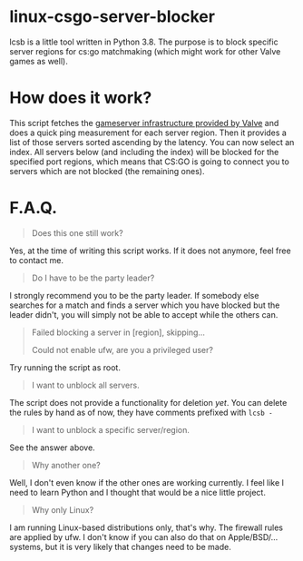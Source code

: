 # linux-csgo-server-blocker
lcsb is a little tool written in Python 3.8. The purpose is to block specific server regions for cs:go matchmaking (which might work for other Valve games as well).

# How does it work?

This script fetches the [gameserver infrastructure provided by Valve](https://github.com/SteamDatabase/SteamTracking/blob/master/Random/NetworkDatagramConfig.json) and does a quick ping measurement for each server region. Then it provides a list of those servers sorted ascending by the latency. You can now select an index. All servers below (and including the index) will be blocked for the specified port regions, which means that CS:GO is going to connect you to servers which are not blocked (the remaining ones).

# F.A.Q.

> Does this one still work?

Yes, at the time of writing this script works. If it does not anymore, feel free to contact me.

> Do I have to be the party leader?

I strongly recommend you to be the party leader. If somebody else searches for a match and finds a server which you have blocked but the leader didn't, you will simply not be able to accept while the others can.

> Failed blocking a server in [region], skipping...
>
> Could not enable ufw, are you a privileged user?

Try running the script as root.

> I want to unblock all servers.

The script does not provide a functionality for deletion *yet*. You can delete the rules by hand as of now, they have comments prefixed with `lcsb - `

> I want to unblock a specific server/region.

See the answer above.

> Why another one?

Well, I don't even know if the other ones are working currently. I feel like I need to learn Python and I thought that would be a nice little project.

> Why only Linux?

I am running Linux-based distributions only, that's why. The firewall rules are applied by ufw. I don't know if you can also do that on Apple/BSD/... systems, but it is very likely that changes need to be made.
